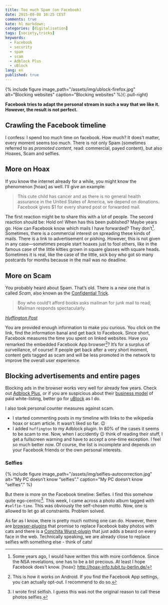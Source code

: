 ```yaml
---
title: Too much Spam (on Facebook)
date: 2015-08-08 10:25 CEST
comments: true
kate: hl markdown;
categories: [digitalisation]
tags: [society,tricks]
keywords:
  - Facebook
  - security
  - spam
  - scam
  - Adblock Plus
  - uBlock
lang: en
published: true
---
```


{% include figure image_path="/assets/img/ublock-firefox.jpg" alt="Blocking websites" caption="Blocking websites" %}{:.pull-right}

**Facebook tries to adapt the personal stream in such a way that we like it. However,
the result is not perfect.**

## Crawling the Facebook timeline

I confess: I spend too much time on facebook. How much? It does’t matter, every
moment seems too much. There is not only Spam (sometimes referred to as *promoted
content*, read: commercial, payed content), but also Hoaxes, Scam and selfies.

<!--more-->

## More on Hoax
If you know the
internet already for a while, you might know the phenomenon [hoax] as well. I’ll
give an example:

> This cute child has cancer and as there is no general health
> assurance in the United States of America, we depend on donations.
> Facebook gives $1 for every shared post or forwarded mail.

The first reaction might be to share this with a lot of people. The secord reaction
should be: Hold on! When has this been published? Maybe years go. How can Facebook
know which mails I have forwarded? They don’t[^1]. Sometimes, there is a commercial
interest on spreading these kinds of mails. There is a link to advertisement or pishing.
However, this is not given in any case—sometimes people start hoaxes just to
fool others, like in the famous case of the little kitties grown in square glasses with
square heads. Sometimes it is real, like the case of the little, sick boy who got so
many postcards for months because in the mail was no deadline.

[^1]: Some years ago, I would have written this with more confidence. Since the
      NSA revelations, one has to be a bit precious. At least I hope Facebook
      does’t know.
[hoax]: http://hoax-info.tubit.tu-berlin.de/

## More on Scam

You probably heard about Spam. That’s old. There is a new one that
is called *Scam*, also known as the [Confidential Trick][scam].

> Boy who could’t afford books asks mailman for junk mail to read; Mailman responds
> spectacularly.

*[Huffington Post](http://www.huffingtonpost.com/entry/boy-asks-mailman-junk-mail-books-read_55b6b002e4b0224d88338ba4)*

You are provided enough information to make you curious. You click on the link,
find the information banal and get back to Facebook. Since short, Facebook measures
the time you spent on linked websites. Have you remarked the embedded Facebook App
browser[^2]? It’s for a surplus of surveillance, of course! If people get back after
a very short moment, content gets tagged as scam and will be less promoted in the
network to improve the overall user experience.

[scam]: https://en.wikipedia.org/wiki/Scam
[^2]: This is how it works on Android. If you find the Facebook App settings, you
      can actually opt-out. I recommend to do so.

## Blocking advertisements and entire pages

Blocking ads in the browser works very well for already few years. Check out [Adblock Plus](https://adblockplus.org/), or if you are suspicious about their [business model](https://en.wikipedia.org/wiki/Adblock_Plus#Controversy_over_ad_filtering_and_ad_whitelisting) of paid white-listing, better go for [uBlock](https://www.ublock.org/) as I do.

I also took personal counter measures against scam.

- I started commenting posts in my timeline with links to the wikipedia hoax or scam article.
  It wasn’t liked so far. :wink:
- I added `huffington` to my Adblock plugin. In 80% of the cases it seems to be
  scam to me. Now, when I accidently :wink: think of reading their stuff, I get a
  fullscreen warning and have to accept a one-time exception.
  I feel so much better now. Of course, the list is incomplete and depends on your
  Facebook friends or the own personal interests.

### Selfies

{% include figure image_path="/assets/img/selfies-autocorrection.jpg" alt="My PC doesn’t know “selfies”." caption="My PC doesn’t know “selfies”." %}

But there is more on the Facebook timeline: Selfies. I find this somehow quite ego-centric[^3]. This week, I came across a photo album tagged with `#selfie-time`. This was obviously the self-chosen motto. Now, one is allowed to let go all constraints. Problem solved.

As far as I know, there is pretty much nothing one can do. However, there are [browser-plugins](http://jezebel.com/5932109/finally-a-way-to-turn-facebook-baby-pictures-into-adorable-cats) that promise to replace Facebook baby photos with cats and there is a [Conchita Wurst-plugin](wurstify.me) that just adds a beard on every face in the web. Technically speaking, we are already close to replace selfies with something else - think of cats!

[^3]: I wrote first selfish. I guess this was not the original reason to call these
      photos selfies.
